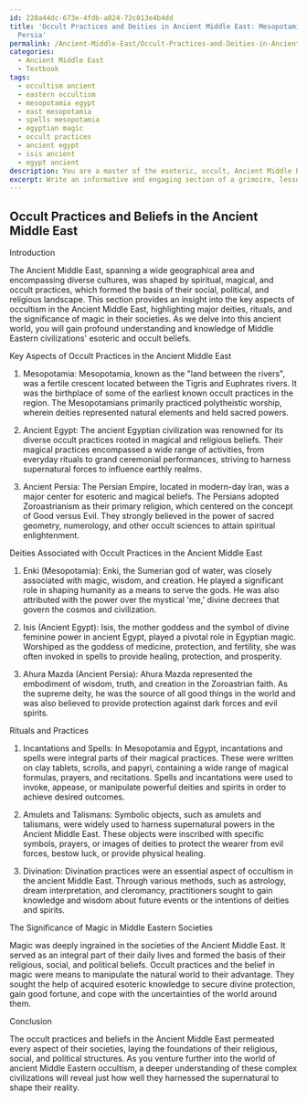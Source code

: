 ```yaml
---
id: 220a44dc-673e-4fdb-a024-72c013e4b4dd
title: 'Occult Practices and Deities in Ancient Middle East: Mesopotamia, Egypt, and
  Persia'
permalink: /Ancient-Middle-East/Occult-Practices-and-Deities-in-Ancient-Middle-East-Mesopotamia-Egypt-and-Persia/
categories:
  - Ancient Middle East
  - Textbook
tags:
  - occultism ancient
  - eastern occultism
  - mesopotamia egypt
  - east mesopotamia
  - spells mesopotamia
  - egyptian magic
  - occult practices
  - ancient egypt
  - isis ancient
  - egypt ancient
description: You are a master of the esoteric, occult, Ancient Middle East and education, you have written many textbooks on the subject in ways that provide students with rich and deep understanding of the subject. You are being asked to write textbook-like sections on a topic and you do it with full context, explainability, and reliability in accuracy to the true facts of the topic at hand, in a textbook style that a student would easily be able to learn from, in a rich, engaging, and contextual way. Always include relevant context (such as formulas and history), related concepts, and in a way that someone can gain deep insights from.
excerpt: Write an informative and engaging section of a grimoire, lesson, or treatise on the occult practices and beliefs in the Ancient Middle East, discussing the key aspects, deities, rituals, and the significance of magic in their society. Aim to provide rich knowledge and deep understanding for those who seek to learn about this topic in a concise and organized manner.
---
```


## Occult Practices and Beliefs in the Ancient Middle East

Introduction

The Ancient Middle East, spanning a wide geographical area and encompassing diverse cultures, was shaped by spiritual, magical, and occult practices, which formed the basis of their social, political, and religious landscape. This section provides an insight into the key aspects of occultism in the Ancient Middle East, highlighting major deities, rituals, and the significance of magic in their societies. As we delve into this ancient world, you will gain profound understanding and knowledge of Middle Eastern civilizations' esoteric and occult beliefs.

Key Aspects of Occult Practices in the Ancient Middle East

1. Mesopotamia: Mesopotamia, known as the "land between the rivers", was a fertile crescent located between the Tigris and Euphrates rivers. It was the birthplace of some of the earliest known occult practices in the region. The Mesopotamians primarily practiced polytheistic worship, wherein deities represented natural elements and held sacred powers.

2. Ancient Egypt: The ancient Egyptian civilization was renowned for its diverse occult practices rooted in magical and religious beliefs. Their magical practices encompassed a wide range of activities, from everyday rituals to grand ceremonial performances, striving to harness supernatural forces to influence earthly realms.

3. Ancient Persia: The Persian Empire, located in modern-day Iran, was a major center for esoteric and magical beliefs. The Persians adopted Zoroastrianism as their primary religion, which centered on the concept of Good versus Evil. They strongly believed in the power of sacred geometry, numerology, and other occult sciences to attain spiritual enlightenment.

Deities Associated with Occult Practices in the Ancient Middle East

1. Enki (Mesopotamia): Enki, the Sumerian god of water, was closely associated with magic, wisdom, and creation. He played a significant role in shaping humanity as a means to serve the gods. He was also attributed with the power over the mystical 'me,' divine decrees that govern the cosmos and civilization.

2. Isis (Ancient Egypt): Isis, the mother goddess and the symbol of divine feminine power in ancient Egypt, played a pivotal role in Egyptian magic. Worshiped as the goddess of medicine, protection, and fertility, she was often invoked in spells to provide healing, protection, and prosperity.

3. Ahura Mazda (Ancient Persia): Ahura Mazda represented the embodiment of wisdom, truth, and creation in the Zoroastrian faith. As the supreme deity, he was the source of all good things in the world and was also believed to provide protection against dark forces and evil spirits.

Rituals and Practices

1. Incantations and Spells: In Mesopotamia and Egypt, incantations and spells were integral parts of their magical practices. These were written on clay tablets, scrolls, and papyri, containing a wide range of magical formulas, prayers, and recitations. Spells and incantations were used to invoke, appease, or manipulate powerful deities and spirits in order to achieve desired outcomes.

2. Amulets and Talismans: Symbolic objects, such as amulets and talismans, were widely used to harness supernatural powers in the Ancient Middle East. These objects were inscribed with specific symbols, prayers, or images of deities to protect the wearer from evil forces, bestow luck, or provide physical healing.

3. Divination: Divination practices were an essential aspect of occultism in the ancient Middle East. Through various methods, such as astrology, dream interpretation, and cleromancy, practitioners sought to gain knowledge and wisdom about future events or the intentions of deities and spirits.

The Significance of Magic in Middle Eastern Societies

Magic was deeply ingrained in the societies of the Ancient Middle East. It served as an integral part of their daily lives and formed the basis of their religious, social, and political beliefs. Occult practices and the belief in magic were means to manipulate the natural world to their advantage. They sought the help of acquired esoteric knowledge to secure divine protection, gain good fortune, and cope with the uncertainties of the world around them.

Conclusion

The occult practices and beliefs in the Ancient Middle East permeated every aspect of their societies, laying the foundations of their religious, social, and political structures. As you venture further into the world of ancient Middle Eastern occultism, a deeper understanding of these complex civilizations will reveal just how well they harnessed the supernatural to shape their reality.
